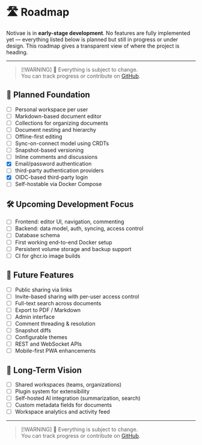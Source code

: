 # 🛣️ Roadmap

Notivae is in **early-stage development**. No features are fully implemented yet — everything listed below is planned but still in progress or under design. This roadmap gives a transparent view of where the project is heading.

---

> [!WARNING] 🚧 Everything is subject to change.  
> You can track progress or contribute on [GitHub](https://github.com/notivae/notivae).

## 🧱 Planned Foundation

- [ ] Personal workspace per user
- [ ] Markdown-based document editor
- [ ] Collections for organizing documents
- [ ] Document nesting and hierarchy
- [ ] Offline-first editing
- [ ] Sync-on-connect model using CRDTs
- [ ] Snapshot-based versioning
- [ ] Inline comments and discussions
- [X] Email/password authentication
- [ ] third-party authentication providers
- [X] OIDC-based third-party login
- [ ] Self-hostable via Docker Compose

## 🛠️ Upcoming Development Focus

- [ ] Frontend: editor UI, navigation, commenting
- [ ] Backend: data model, auth, syncing, access control
- [ ] Database schema
- [ ] First working end-to-end Docker setup
- [ ] Persistent volume storage and backup support
- [ ] CI for ghcr.io image builds

## 🧪 Future Features

- [ ] Public sharing via links
- [ ] Invite-based sharing with per-user access control
- [ ] Full-text search across documents
- [ ] Export to PDF / Markdown
- [ ] Admin interface
- [ ] Comment threading & resolution
- [ ] Snapshot diffs
- [ ] Configurable themes
- [ ] REST and WebSocket APIs
- [ ] Mobile-first PWA enhancements

## 🧭 Long-Term Vision

- [ ] Shared workspaces (teams, organizations)
- [ ] Plugin system for extensibility
- [ ] Self-hosted AI integration (summarization, search)
- [ ] Custom metadata fields for documents
- [ ] Workspace analytics and activity feed

---

> [!WARNING] 🚧 Everything is subject to change.  
> You can track progress or contribute on [GitHub](https://github.com/notivae/notivae).
